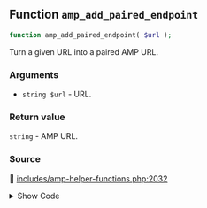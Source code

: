 ## Function `amp_add_paired_endpoint`

```php
function amp_add_paired_endpoint( $url );
```

Turn a given URL into a paired AMP URL.

### Arguments

* `string $url` - URL.

### Return value

`string` - AMP URL.

### Source

:link: [includes/amp-helper-functions.php:2032](/includes/amp-helper-functions.php#L2032-L2044)

<details>
<summary>Show Code</summary>

```php
function amp_add_paired_endpoint( $url ) {
	try {
		return Services::get( 'paired_routing' )->add_endpoint( $url );
	} catch ( InvalidService $e ) {
		if ( ! amp_is_enabled() ) {
			$reason = __( 'Function called while AMP is disabled via `amp_is_enabled` filter.', 'amp' );
		} else {
			$reason = __( 'Function cannot be called before services are registered.', 'amp' );
		}
		_doing_it_wrong( __FUNCTION__, esc_html( $reason ) . ' ' . esc_html( $e->getMessage() ), '2.1.1' );
		return $url;
	}
}
```

</details>
